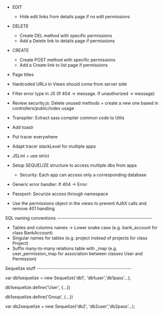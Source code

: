 - EDIT
	- Hide edit links from details page if no edit permissions
- DELETE
	- Create DEL method with specific permissions
	- Add a Delete link to details page if permissions
- CREATE
	- Create POST method with specific permissions
	- Add a Create link to list page if permissions

- Page titles
- Hardcoded URLs in Views should come from server side
- Filter error type in JS (If 404 -> message. If unauthorized -> message)
- Review security.js: Delete unused methods + create a new one based in controllers/public/index usage

- Transpiler: Extract sass compiler common code to Utils
- Add toastr
- Put tracer everywhere
- Adapt tracer stackLevel for multiple apps
- JSLint + use strict
- Setup SEQUELIZE structure to access multiple dbs from apps
	- Security: Each app can access only a corresponding database
- Generic error handler: If 404 -> Error
- Passport: Securize access through namespace

- Use the permissions object in the views to prevent AJAX calls and remove 401 handling

SQL naming conventions ------------------------------------------------

- Tables and columns names -> Lower snake case (e.g. bank_account for class BankAccount)
- Singular names for tables (e.g. project instead of projects for class Project)
- Suffix many-to-many relations table with _map (e.g. user_permission_map for association between classes User and Permission)

Sequelize stuff ------------------------------------------------

var db1sequelize = new Sequelize('db1', 'db1user','db1pass'...);

db1sequelize.define('User', {...})

db1sequelize.define('Group', {...})

var db2sequelize = new Sequelize('db2', 'db2user','db2pass'...);

